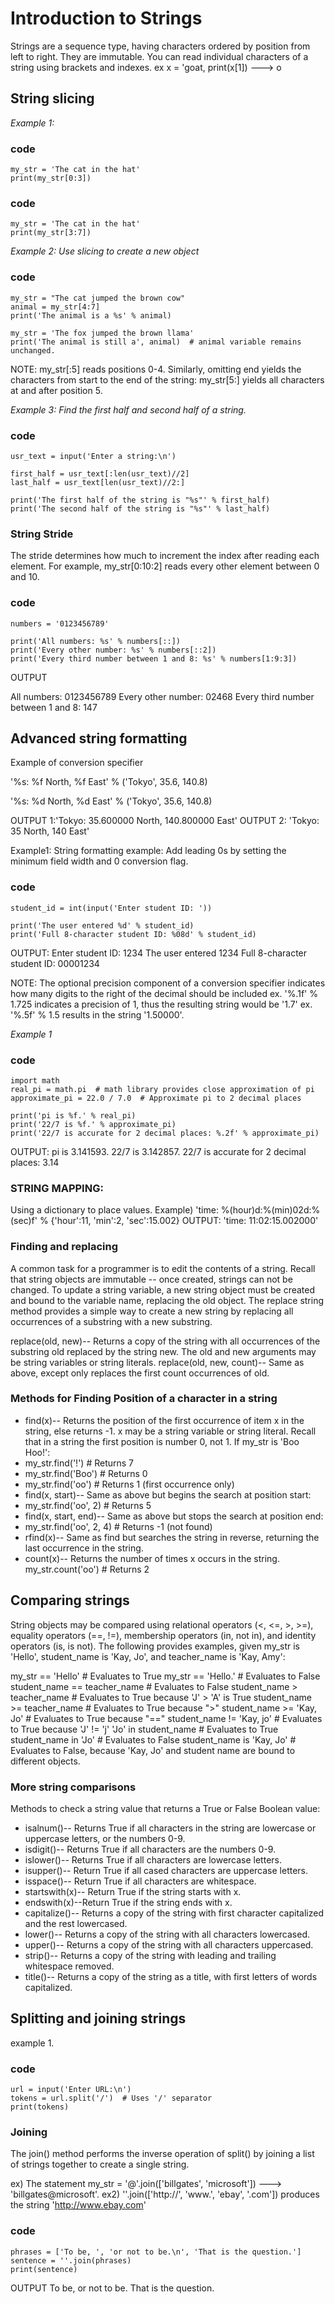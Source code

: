 # Introduction to Strings 

Strings are a sequence type, having characters ordered by position from left to right. They are immutable.
You can read individual characters of a string using brackets and indexes. ex x = 'goat, print(x[1]) ---> o

## String slicing
*Example 1:*
### code
    my_str = 'The cat in the hat'
    print(my_str[0:3])
### code
    my_str = 'The cat in the hat'
    print(my_str[3:7])
*Example 2: Use slicing to create a new object*
### code
    my_str = "The cat jumped the brown cow"
    animal = my_str[4:7]
    print('The animal is a %s' % animal)

    my_str = 'The fox jumped the brown llama'
    print('The animal is still a', animal)  # animal variable remains unchanged.
    
NOTE: my_str[:5] reads positions 0-4. Similarly, omitting end yields the characters from start to the end of the string: my_str[5:] yields all characters at and after position 5.

*Example 3: Find the first half and second half of a string.*
 ### code
    usr_text = input('Enter a string:\n')

    first_half = usr_text[:len(usr_text)//2]
    last_half = usr_text[len(usr_text)//2:]

    print('The first half of the string is "%s"' % first_half)
    print('The second half of the string is "%s"' % last_half)
### String Stride 
The stride determines how much to increment the index after reading each element. For example, my_str[0:10:2] reads every other element between 0 and 10.

### code
    numbers = '0123456789'

    print('All numbers: %s' % numbers[::])
    print('Every other number: %s' % numbers[::2])
    print('Every third number between 1 and 8: %s' % numbers[1:9:3])

OUTPUT 

All numbers: 0123456789
Every other number: 02468
Every third number between 1 and 8: 147

## Advanced string formatting

Example of conversion specifier

'%s: %f North, %f East' % ('Tokyo', 35.6, 140.8)

'%s: %d North, %d East' % ('Tokyo', 35.6, 140.8)

OUTPUT 1:'Tokyo: 35.600000 North, 140.800000 East'
OUTPUT 2: 'Tokyo: 35 North, 140 East'

 Example1: String formatting example: Add leading 0s by setting the minimum field width and 0 conversion flag.
 ### code
    student_id = int(input('Enter student ID: '))

    print('The user entered %d' % student_id)
    print('Full 8-character student ID: %08d' % student_id)
OUTPUT:
Enter student ID: 1234
The user entered 1234
Full 8-character student ID: 00001234

NOTE: The optional precision component of a conversion specifier indicates how many digits to the right of the decimal should be included
ex. '%.1f' % 1.725 indicates a precision of 1, thus the resulting string would be '1.7'
ex. '%.5f' % 1.5 results in the string '1.50000'.

*Example 1* 
### code

    import math
    real_pi = math.pi  # math library provides close approximation of pi
    approximate_pi = 22.0 / 7.0  # Approximate pi to 2 decimal places

    print('pi is %f.' % real_pi)
    print('22/7 is %f.' % approximate_pi)
    print('22/7 is accurate for 2 decimal places: %.2f' % approximate_pi)
OUTPUT:
pi is 3.141593.
22/7 is 3.142857.
22/7 is accurate for 2 decimal  places: 3.14

### STRING MAPPING: 
Using a dictionary to place values.
Example)
'time: %(hour)d:%(min)02d:%(sec)f' % {'hour':11, 'min':2, 'sec':15.002}
OUTPUT: 'time: 11:02:15.002000'

### Finding and replacing

A common task for a programmer is to edit the contents of a string. Recall that string objects are immutable -- once created, strings can not be changed. To update a string variable, a new string object must be created and bound to the variable name, replacing the old object. The replace string method provides a simple way to create a new string by replacing all occurrences of a substring with a new substring.

replace(old, new)-- Returns a copy of the string with all occurrences of the substring old replaced by the string new. The old and new arguments may be string variables or string literals.
replace(old, new, count)-- Same as above, except only replaces the first count occurrences of old.

### Methods for Finding Position of a character in a string


- find(x)-- Returns the position of the first occurrence of item x in the string, else returns -1. x may be a string variable or string literal. Recall that in a string the first position is number 0, not 1. If my_str is 'Boo Hoo!':
- my_str.find('!') # Returns 7
- my_str.find('Boo') # Returns 0
- my_str.find('oo') # Returns 1 (first occurrence only)
- find(x, start)-- Same as above but begins the search at position start:
- my_str.find('oo', 2) # Returns 5
- find(x, start, end)-- Same as above but stops the search at position end:
- my_str.find('oo', 2, 4) # Returns -1 (not found)
- rfind(x)-- Same as find but searches the string in reverse, returning the last occurrence in the string.
- count(x)-- Returns the number of times x occurs in the string.
   my_str.count('oo') # Returns 2
   
## Comparing strings
String objects may be compared using relational operators (<, <=, >, >=), equality operators (==, !=), membership operators (in, not in), and identity operators (is, is not). The following provides examples, given my_str is 'Hello', student_name is 'Kay, Jo', and teacher_name is 'Kay, Amy':

my_str == 'Hello' # Evaluates to True
my_str == 'Hello.' # Evaluates to False
student_name == teacher_name # Evaluates to False
student_name > teacher_name # Evaluates to True because 'J' > 'A' is True
student_name >= teacher_name # Evaluates to True because ">"
student_name >= 'Kay, Jo' # Evaluates to True because "=="
student_name != 'Kay, jo' # Evaluates to True because 'J' != 'j'
'Jo' in student_name # Evaluates to True
student_name in 'Jo' # Evaluates to False
student_name is 'Kay, Jo' # Evaluates to False, because 'Kay, Jo' and student name are bound to different objects.

### More string comparisons

Methods to check a string value that returns a True or False Boolean value:

- isalnum()-- Returns True if all characters in the string are lowercase or uppercase letters, or the numbers 0-9.
- isdigit()-- Returns True if all characters are the numbers 0-9.
- islower()-- Returns True if all characters are lowercase letters.
- isupper()-- Return True if all cased characters are uppercase letters.
- isspace()-- Return True if all characters are whitespace.
- startswith(x)-- Return True if the string starts with x.
- endswith(x)--Return True if the string ends with x.
- capitalize()-- Returns a copy of the string with first character capitalized and the rest lowercased.
- lower()-- Returns a copy of the string with all characters lowercased.
- upper()-- Returns a copy of the string with all characters uppercased.
- strip()-- Returns a copy of the string with leading and trailing whitespace removed.
- title()-- Returns a copy of the string as a title, with first letters of words capitalized.

## Splitting and joining strings

example 1.
### code
    url = input('Enter URL:\n')
    tokens = url.split('/')  # Uses '/' separator
    print(tokens)

### Joining
The join() method performs the inverse operation of split() by joining a list of strings together to create a single string.

ex) The statement my_str = '@'.join(['billgates', 'microsoft']) ---> 'billgates@microsoft'. 
ex2) ''.join(['http://', 'www.', 'ebay', '.com']) produces the string 'http://www.ebay.com'

### code
    phrases = ['To be, ', 'or not to be.\n', 'That is the question.']
    sentence = ''.join(phrases)
    print(sentence)
  OUTPUT
   To be, or not to be.
That is the question.

